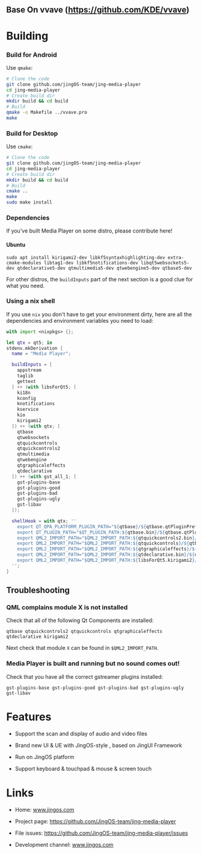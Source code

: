 ## Base On vvave (https://github.com/KDE/vvave)

# Building

### Build for Android
Use `qmake`:

```bash
# Clone the code
git clone github.com/jingOS-team/jing-media-player
cd jing-media-player
# Create build dir
mkdir build && cd build
# Build
qmake -o Makefile ../vvave.pro
make
```

### Build for Desktop
Use `cmake`:
```bash
# Clone the code
git clone github.com/jingOS-team/jing-media-player
cd jing-media-player
# Create build dir
mkdir build && cd build
# Build
cmake ..
make
sudo make install
```

### Dependencies

If you've built Media Player on some distro, please contribute here!

#### Ubuntu

```
sudo apt install kirigami2-dev libkf5syntaxhighlighting-dev extra-cmake-modules libtag1-dev libkf5notifications-dev libqt5websockets5-dev qtdeclarative5-dev qtmultimedia5-dev qtwebengine5-dev qtbase5-dev
```

For other distros, the `buildInputs` part of the next section is a good clue for what
you need.

### Using a nix shell

If you use `nix` you don't have to get your environment dirty, here are all the
dependencies and environment variables you need to load:

```nix
with import <nixpkgs> {};

let qtx = qt5; in
stdenv.mkDerivation {
  name = "Media Player";

  buildInputs = [
    appstream
    taglib
    gettext
  ] ++ (with libsForQt5; [
    ki18n
    kconfig
    knotifications
    kservice
    kio
    kirigami2
  ]) ++ (with qtx; [
    qtbase
    qtwebsockets
    qtquickcontrols
    qtquickcontrols2
    qtmultimedia
    qtwebengine
    qtgraphicaleffects
    qtdeclarative
  ]) ++ (with gst_all_1; [
    gst-plugins-base
    gst-plugins-good
    gst-plugins-bad
    gst-plugins-ugly
    gst-libav
  ]);

  shellHook = with qtx; ''
    export QT_QPA_PLATFORM_PLUGIN_PATH="${qtbase}/${qtbase.qtPluginPrefix}/platforms"
    export QT_PLUGIN_PATH="$QT_PLUGIN_PATH:${qtbase.bin}/${qtbase.qtPluginPrefix}"
    export QML2_IMPORT_PATH="$QML2_IMPORT_PATH:${qtquickcontrols2.bin}/${qtbase.qtQmlPrefix}"
    export QML2_IMPORT_PATH="$QML2_IMPORT_PATH:${qtquickcontrols}/${qtbase.qtQmlPrefix}"
    export QML2_IMPORT_PATH="$QML2_IMPORT_PATH:${qtgraphicaleffects}/${qtbase.qtQmlPrefix}"
    export QML2_IMPORT_PATH="$QML2_IMPORT_PATH:${qtdeclarative.bin}/${qtbase.qtQmlPrefix}"
    export QML2_IMPORT_PATH="$QML2_IMPORT_PATH:${libsForQt5.kirigami2}/${qtbase.qtQmlPrefix}"
  '';
}
```

## Troubleshooting

### QML complains module X is not installed

Check that all of the following Qt Components are installed:

```
qtbase qtquickcontrols2 qtquickcontrols qtgraphicaleffects qtdeclarative kirigami2
```

Next check that module `X` can be found in `$QML2_IMPORT_PATH`.

### Media Player is built and running but no sound comes out!

Check that you have all the correct gstreamer plugins installed:

```
gst-plugins-base gst-plugins-good gst-plugins-bad gst-plugins-ugly gst-libav
```

# Features

- Support the scan and display of audio and video files

- Brand new UI & UE with JingOS-style , based on JingUI Framework

- Run on JingOS platform

- Support keyboard & touchpad & mouse & screen touch


# Links

- Home: www.jingos.com
  
- Project page: https://github.com/JingOS-team/jing-media-player
  
- File issues: https://github.com/JingOS-team/jing-media-player/issues
  
- Development channel: www.jingos.com
